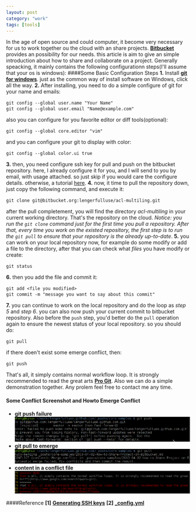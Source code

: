 ```yaml
---
layout: post
category: "work"
tags: [tools]
---
```


In the age of open source and could computer, it become very necessary for us to work together ou the cloud with an
share projects. [**Bitbucket**](http://bitbucket.org) provides an possibility for our needs.  this article is aim to
give an simple introduction about how to share and collaborate on a project.
Generally speacking, it mainly contains the following configurationn steps\(I'll assume that your os is
windows\):
####Some Basic Configuration Steps
**1.**  Install [**git for windows**](msysgit.github.com). just as the common way of install software on Windows,
click
all the way.
**2.**  After installing, you need to do a simple configure of git for your name and emails:

	git config --global user.name "Your Name"
	git config --global user.email "Name@example.com"

also you can configure for you favorite editor or diff tools\(optional\):

	git config --global core.editor "vim"

and you can configure your git to display with color:

	git config --global color.ui true

**3.** then, you need configure ssh key for pull and push on the bitbucket repository. here, I already configure it
for
you, and I will send to you by email, with usage attached. so just skip if you would care the configure details.
otherwise, a tutorial [here](https://help.github.com/articles/generating-ssh-keys).
**4.** now, it time to pull the repository down, just copy the following command, and execute it:

	git clone git@bitbucket.org:lengerfulluse/acl-multiling.git

after the pull completement, you will find the directory *acl\-multiling* in your current working directory. That's
the repository on the cloud.
*Notice: you run the `git clone` command just for the first time you pull a repository. After that, every time you
work on the existed repository, the first step is to run the `git pull` to ensure that your repository
 is the already up\-to\-date*.
**5.** you can work on your local repository now, for example do some modify or add a file to the directory, after
that you can check  what *files* you have modify or create:

	git status

**6.** then you add the file and commit it:

	git add <file you modified>
	git commit -m "message you want to say about this commit"

**7.** you can continue to work on the local repository and do the loop as *step 5* and *step 6*. you can also now
push
your current commit to bitbucket repository.  Also before the `push` step, you'd better do the `pull` operation again
to ensure the newest status of your local repository. so you should do:

	git pull

if there doen't exist some emerge conflict, then:

	git push

That's all, it simply contains normal workflow loop. It is strongly recommended to read the great arts [**Pro
Git**](http://www.google.com/search?q=pro+git).
Also we can do a simple demonstration together. Any prolem feel free to contact me any time.
#### Some Conflict Screenshot and Howto Emerge Conflict
- **git push failure**
  ![push failure](/assets/img/git/push-conflict.png)
- **git pull to emerge**
  ![pull emerge](/assets/img/git/pull-emerge-conflict.png)
- **content in a conflict file**
  ![cotent](/assets/img/git/conflict-content.png)

####Reference
**\[1\]** [**Generating SSH keys**](https://help.github.com/articles/generating-ssh-keys)
**\[2\]** [**\_config.yml**](http://jekyllrb.com)


